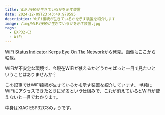 ```yaml
---
title: WiFi接続が生きているかを示す装置
date: 2024-12-09T23:43:40.978595
description: WiFi接続が生きているかを示す装置を紹介します
image: /img/WiFi接続が生きているかを示す装置.jpg
tags:
  - EXP32-C3
  - WiFi
---
```

[WiFi Status Indicator Keeps Eye On The Network](https://hackaday.com/2024/11/16/wifi-status-indicator-keeps-eye-on-the-network/)から発見。画像もここから転載。

WiFiが不安定な環境で、今現在WiFiが使えるかどうかをぱっと一目で見たいということはありませんか？

この記事ではWiFi接続が生きているかを示す装置を紹介しています。
単純にWiFiにアクセスできたときに光るという仕組みで、これが消えているとWiFiが使えないと一目でわかります。

中身はXIAO ESP32C3のようです。




